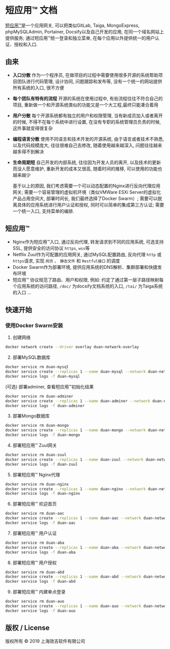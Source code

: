 # 短应用™ 文档
[短应用™](https://www.guobaa.com)是一个应用网关, 可以把类似GitLab, Taiga, MongoExpress, phpMySQLAdmin, Portainer, Docsify以及自己开发的应用, 在同一个域名网站上提供服务;
    通过短应用™统一登录和独立菜单, 在每个应用以外提供统一的用户认证、授权和入口.

## 由来
* **入口分散** 作为一个程序员, 在做项目的过程中需要使用很多开源的系统帮助项目团队进行代码管理, 设计协同, 问题跟踪和发布等, 没有一个统一的网站提供所有系统的入口, 很不方便
* **每个团队有特有的流程** 开源的系统在使用过程中, 有些流程往往不符合自己的项目, 重新做一个和开源系统类似的功能又是一个大工程,最终只能凑合着用
* **用户分散** 每个开源系统都有独立的用户和权限管理, 当有新成员加入或者离开的时候, 不得不在每个系统中进行设置, 在没有专职的系统管理员负责的时候, 这件事就变得很复杂
* **编程语言分散** 使用不同语言和技术开发的开源系统, 由于语言或者技术不熟悉, 以及代码规模庞大, 往往很难自己去修改, 随着使用越来越深入, 问题往往越来越多得不到解决
* **生命周期短** 自己开发的内部系统, 往往因为开发人员的离开, 以及技术的更新而没人愿意维护, 重新开发的成本又很高, 随着时间的推移, 可以使用的功能也越来越少

    基于以上的原因, 我们考虑需要一个可以动态配置的Nginx进行反向代理应用网关; 需要一个容易管理的虚拟机环境（类似VMWare ESXi Server的虚拟化产品占用空间大, 部署时间长, 我们最终选择了Docker Swarm）; 需要可以脱离具体的应用系统进行用户认证和授权, 同时可以简单的集成第三方认证; 需要一个统一入口, 支持菜单的编排.

## 短应用™
* Nginx作为短应用™入口, 通过反向代理, 转发请求到不同的应用系统, 可选支持SSL, 提供安全的访问协议 `https`, `wss`等
* Netflix Zuul作为可配置的应用网关, 通过MySQL配置路由, 反向代理 `http` 或 `https`请求, 实现 `网页` 、 `静态文件` 和 `Restful接口` 的调度
* Docker Swarm作为部署环境, 提供应用系统的DNS解析、集群部署和快捷发布环境
* 短应用™ 协议规范了路由、用户和权限, 例如: 约定了通过第一层子路径映射每个应用系统的访问路径, `/doc/` 为docsify文档系统的入口, `/tai/` 为Taiga系统的入口 ...

## 快速开始

### 使用Docker Swarm安装
1. 创建网络
```bash
docker network create --driver overlay duan-network-overlay
```

2. 部署MySQL数据库
```bash
docker service rm duan-mysql
docker service create --replicas 1 --name duan-mysql --network duan-network-overlay --endpoint-mode=dnsrr leonxi/duan-mysql --lower_case_table_names=1
docker service logs -f duan-mysql
```

(可选) 部署adminer, 查看短应用™初始化结果
```bash
docker service rm duan-adminer
docker service create --replicas 1 --name duan-adminer --network duan-network-overlay --endpoint-mode=dnsrr --publish published=8089,target=8080,mode=host adminer
docker service logs -f duan-adminer
```

3. 部署Mongo数据库
```bash
docker service rm duan-mongo
docker service create --replicas 1 --name duan-mongo --network duan-network-overlay --endpoint-mode=dnsrr mongo
docker service logs -f duan-mongo
```

4. 部署短应用™ Zuul网关
```bash
docker service rm duan-zuul
docker service create --replicas 1 --name duan-zuul --network duan-network-overlay --endpoint-mode=dnsrr leonxi/duan-zuul
docker service logs -f duan-zuul
```

5. 部署短应用™ Nginx代理
```bash
docker service rm duan-nginx
docker service create --replicas 1 --name duan-nginx --network duan-network-overlay --endpoint-mode=dnsrr --publish published=8088,target=80,mode=host leonxi/duan-nginx
docker service logs -f duan-nginx
```

6. 部署短应用™ 欢迎首页
```bash
docker service rm duan-aac
docker service create --replicas 1 --name duan-aac --network duan-network-overlay --endpoint-mode=dnsrr leonxi/duan-home
docker service logs -f duan-aac
```

7. 部署短应用™ 用户认证
```bash
docker service rm duan-aba
docker service create --replicas 1 --name duan-aba --network duan-network-overlay --endpoint-mode=dnsrr leonxi/duan-auth
docker service logs -f duan-aba
```

8. 部署短应用™ 用户授权
```bash
docker service rm duan-abd
docker service create --replicas 1 --name duan-abd --network duan-network-overlay --endpoint-mode=dnsrr leonxi/duan-grant
docker service logs -f duan-abd
```

9. 部署短应用™ 内建单点登录
```bash
docker service rm duan-auo
docker service create --replicas 1 --name duan-auo --network duan-network-overlay --endpoint-mode=dnsrr leonxi/duan-auth-origin
docker service logs -f duan-auo
```

## 版权 / License
版权所有 © 2019 上海效吉软件有限公司
